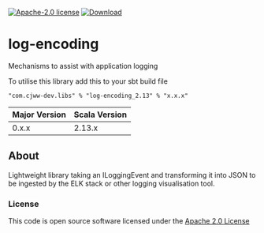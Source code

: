 [![Apache-2.0 license](http://img.shields.io/badge/license-Apache-brightgreen.svg)](http://www.apache.org/licenses/LICENSE-2.0.html)
[ ![Download](https://api.bintray.com/packages/cjww-development/releases/log-encoding/images/download.svg) ](https://bintray.com/cjww-development/releases/log-encoding/_latestVersion)

log-encoding
=================

Mechanisms to assist with application logging

To utilise this library add this to your sbt build file

```
"com.cjww-dev.libs" % "log-encoding_2.13" % "x.x.x" 
```

| Major Version | Scala Version |
|---------------|---------------|
| 0.x.x         | 2.13.x        |

## About
Lightweight library taking an ILoggingEvent and transforming it into JSON to be ingested by the ELK stack or other logging visualisation tool.

### License
This code is open source software licensed under the [Apache 2.0 License]("http://www.apache.org/licenses/LICENSE-2.0.html")
